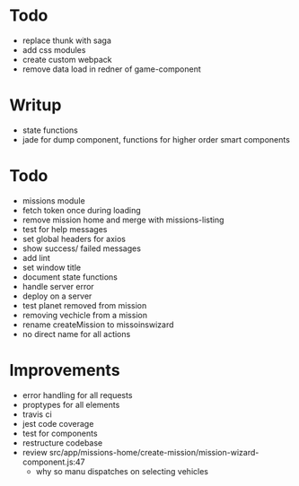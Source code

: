 # Todo
- replace thunk with saga
- add css modules
- create custom webpack
- remove data load in redner of game-component 

# Writup
- state functions
- jade for dump component, functions for higher order smart components

# Todo
- missions module
- fetch token once during loading
- remove mission home and merge with missions-listing
- test for help messages
- set global headers for axios
- show success/ failed messages
- add lint
- set window title
- document state functions
- handle server error
- deploy on a server
- test planet removed from mission
- removing vechicle from a mission
- rename createMission to missoinswizard
- no direct name for all actions

# Improvements
- error handling for all requests
- proptypes for all elements
- travis ci
- jest code coverage
- test for components
- restructure codebase
- review src/app/missions-home/create-mission/mission-wizard-component.js:47
  - why so manu dispatches on selecting vehicles